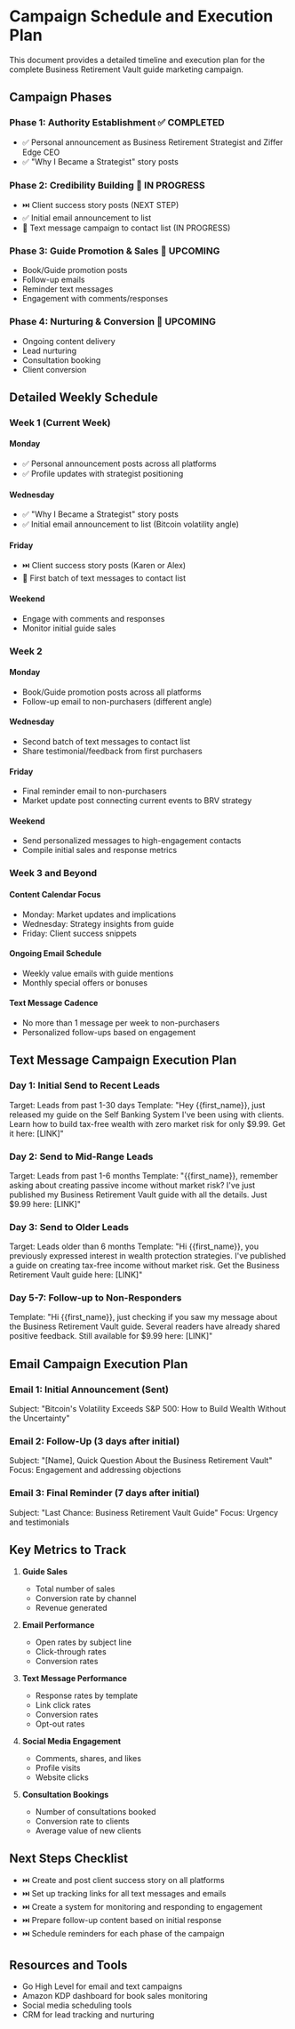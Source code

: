 # Campaign Schedule and Execution Plan

This document provides a detailed timeline and execution plan for the complete Business Retirement Vault guide marketing campaign.

## Campaign Phases

### Phase 1: Authority Establishment ✅ COMPLETED
- ✅ Personal announcement as Business Retirement Strategist and Ziffer Edge CEO
- ✅ "Why I Became a Strategist" story posts

### Phase 2: Credibility Building 🔄 IN PROGRESS
- ⏭️ Client success story posts (NEXT STEP)
- ✅ Initial email announcement to list
- 🔄 Text message campaign to contact list (IN PROGRESS)

### Phase 3: Guide Promotion & Sales 📅 UPCOMING
- Book/Guide promotion posts
- Follow-up emails
- Reminder text messages
- Engagement with comments/responses

### Phase 4: Nurturing & Conversion 📅 UPCOMING
- Ongoing content delivery
- Lead nurturing
- Consultation booking
- Client conversion

## Detailed Weekly Schedule

### Week 1 (Current Week)

#### Monday
- ✅ Personal announcement posts across all platforms
- ✅ Profile updates with strategist positioning

#### Wednesday
- ✅ "Why I Became a Strategist" story posts
- ✅ Initial email announcement to list (Bitcoin volatility angle)

#### Friday
- ⏭️ Client success story posts (Karen or Alex)
- 🔄 First batch of text messages to contact list

#### Weekend
- Engage with comments and responses
- Monitor initial guide sales

### Week 2

#### Monday
- Book/Guide promotion posts across all platforms
- Follow-up email to non-purchasers (different angle)

#### Wednesday
- Second batch of text messages to contact list
- Share testimonial/feedback from first purchasers

#### Friday
- Final reminder email to non-purchasers
- Market update post connecting current events to BRV strategy

#### Weekend
- Send personalized messages to high-engagement contacts
- Compile initial sales and response metrics

### Week 3 and Beyond

#### Content Calendar Focus
- Monday: Market updates and implications
- Wednesday: Strategy insights from guide
- Friday: Client success snippets

#### Ongoing Email Schedule
- Weekly value emails with guide mentions
- Monthly special offers or bonuses

#### Text Message Cadence
- No more than 1 message per week to non-purchasers
- Personalized follow-ups based on engagement

## Text Message Campaign Execution Plan

### Day 1: Initial Send to Recent Leads
Target: Leads from past 1-30 days
Template: "Hey {{first_name}}, just released my guide on the Self Banking System I've been using with clients. Learn how to build tax-free wealth with zero market risk for only $9.99. Get it here: [LINK]"

### Day 2: Send to Mid-Range Leads
Target: Leads from past 1-6 months
Template: "{{first_name}}, remember asking about creating passive income without market risk? I've just published my Business Retirement Vault guide with all the details. Just $9.99 here: [LINK]"

### Day 3: Send to Older Leads
Target: Leads older than 6 months
Template: "Hi {{first_name}}, you previously expressed interest in wealth protection strategies. I've published a guide on creating tax-free income without market risk. Get the Business Retirement Vault guide here: [LINK]"

### Day 5-7: Follow-up to Non-Responders
Template: "Hi {{first_name}}, just checking if you saw my message about the Business Retirement Vault guide. Several readers have already shared positive feedback. Still available for $9.99 here: [LINK]"

## Email Campaign Execution Plan

### Email 1: Initial Announcement (Sent)
Subject: "Bitcoin's Volatility Exceeds S&P 500: How to Build Wealth Without the Uncertainty"

### Email 2: Follow-Up (3 days after initial)
Subject: "[Name], Quick Question About the Business Retirement Vault"
Focus: Engagement and addressing objections

### Email 3: Final Reminder (7 days after initial)
Subject: "Last Chance: Business Retirement Vault Guide"
Focus: Urgency and testimonials

## Key Metrics to Track

1. **Guide Sales**
   - Total number of sales
   - Conversion rate by channel
   - Revenue generated

2. **Email Performance**
   - Open rates by subject line
   - Click-through rates
   - Conversion rates

3. **Text Message Performance**
   - Response rates by template
   - Link click rates
   - Conversion rates
   - Opt-out rates

4. **Social Media Engagement**
   - Comments, shares, and likes
   - Profile visits
   - Website clicks

5. **Consultation Bookings**
   - Number of consultations booked
   - Conversion rate to clients
   - Average value of new clients

## Next Steps Checklist

- ⏭️ Create and post client success story on all platforms
- ⏭️ Set up tracking links for all text messages and emails
- ⏭️ Create a system for monitoring and responding to engagement
- ⏭️ Prepare follow-up content based on initial response
- ⏭️ Schedule reminders for each phase of the campaign

## Resources and Tools

- Go High Level for email and text campaigns
- Amazon KDP dashboard for book sales monitoring
- Social media scheduling tools
- CRM for lead tracking and nurturing